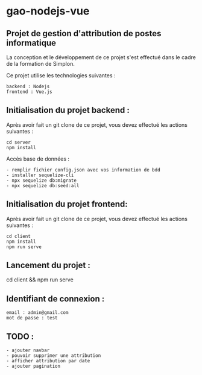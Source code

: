 # gao-nodejs-vue

## Projet de gestion d'attribution de postes informatique

La conception et le développement de ce projet s'est effectué dans le cadre de la formation de Simplon.

Ce projet utilise les technologies suivantes :

    backend : Nodejs
    frontend : Vue.js
    
## Initialisation du projet backend :

Après avoir fait un git clone de ce projet, vous devez effectué les actions suivantes :

    cd server
    npm install
    
 Accès base de données : 
 
    - remplir fichier config.json avec vos information de bdd
    - installer sequelize-cli
    - npx sequelize db:migrate
    - npx sequelize db:seed:all
   
    

## Initialisation du projet frontend:

Après avoir fait un git clone de ce projet, vous devez effectué les actions suivantes :

    cd client
    npm install
    npm run serve

## Lancement du projet :
  cd client && npm run serve
  
  
## Identifiant de connexion :
    
    email : admin@gmail.com
    mot de passe : test

## TODO :
    - ajouter navbar
    - pouvoir supprimer une attribution
    - afficher attribution par date
    - ajouter pagination 
  
  
